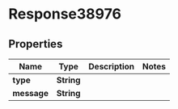 
# Response38976

## Properties
Name | Type | Description | Notes
------------ | ------------- | ------------- | -------------
**type** | **String** |  | 
**message** | **String** |  | 



